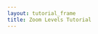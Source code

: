 ```yaml
---
layout: tutorial_frame
title: Zoom Levels Tutorial
---
```

<script>

	var map = L.map('map', {
		minZoom: 0,
		maxZoom: 1
	});

	var cartodbAttribution = '&copy; <a href="https://www.openstreetmap.org/copyright">OpenStreetMap</a> contributors, &copy; <a href="https://carto.com/attribution">CARTO</a>';

	var positron = L.tileLayer('https://{s}.basemaps.cartocdn.com/light_all/{z}/{x}/{y}.png', {
		attribution: cartodbAttribution
	}).addTo(map);

	setInterval(function(){

		map.setZoom(0);

		setTimeout(function(){
			map.setZoom(1);
		}, 2000);

	}, 4000);

	var ZoomViewer = L.Control.extend({
		onAdd: function(){
			var gauge = L.DomUtil.create('div');
			gauge.style.width = '200px';
			gauge.style.background = 'rgba(255,255,255,0.5)';
			gauge.style.textAlign = 'left';
			map.on('zoomstart zoom zoomend', function(ev){
				gauge.innerHTML = 'Zoom level: ' + map.getZoom();
			})
			return gauge;
		}
	});

	(new ZoomViewer).addTo(map);

	map.setView([0, 0], 0);
</script>

